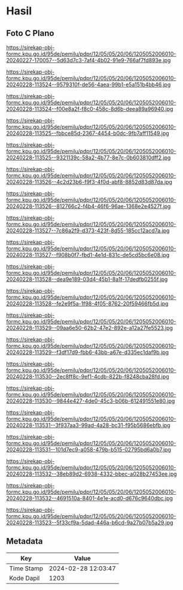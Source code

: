 # Hasil

## Foto C Plano

https://sirekap-obj-formc.kpu.go.id/95de/pemilu/pdpr/12/05/05/20/06/1205052006010-20240227-170057--5d63d7c3-7af4-4b02-91e9-766af7fd893e.jpg

https://sirekap-obj-formc.kpu.go.id/95de/pemilu/pdpr/12/05/05/20/06/1205052006010-20240228-113524--9579310f-de56-4aea-99b1-e5a151b4bb46.jpg

https://sirekap-obj-formc.kpu.go.id/95de/pemilu/pdpr/12/05/05/20/06/1205052006010-20240228-113524--f00e8a2f-f8c0-458c-8d6b-deea89a96940.jpg

https://sirekap-obj-formc.kpu.go.id/95de/pemilu/pdpr/12/05/05/20/06/1205052006010-20240228-113525--fbbce85d-2367-4454-b0dc-9fb7aff11549.jpg

https://sirekap-obj-formc.kpu.go.id/95de/pemilu/pdpr/12/05/05/20/06/1205052006010-20240228-113525--9321139c-58a2-4b77-8e7c-0b603810dff2.jpg

https://sirekap-obj-formc.kpu.go.id/95de/pemilu/pdpr/12/05/05/20/06/1205052006010-20240228-113526--4c2d23b6-f9f3-4f0d-abf8-8852d83d87da.jpg

https://sirekap-obj-formc.kpu.go.id/95de/pemilu/pdpr/12/05/05/20/06/1205052006010-20240228-113526--812766c2-f4b4-46f6-96ae-1368e2e4527f.jpg

https://sirekap-obj-formc.kpu.go.id/95de/pemilu/pdpr/12/05/05/20/06/1205052006010-20240228-113527--7c86a2f9-d373-423f-8d55-185cc12acd7a.jpg

https://sirekap-obj-formc.kpu.go.id/95de/pemilu/pdpr/12/05/05/20/06/1205052006010-20240228-113527--f908b0f7-fbd1-4e1d-831c-de5cd5bc6e08.jpg

https://sirekap-obj-formc.kpu.go.id/95de/pemilu/pdpr/12/05/05/20/06/1205052006010-20240228-113528--dea9e189-03d4-45b1-8a1f-17dedfb0255f.jpg

https://sirekap-obj-formc.kpu.go.id/95de/pemilu/pdpr/12/05/05/20/06/1205052006010-20240228-113528--fe2e9f5a-1f98-4f05-8762-20f59466fb5d.jpg

https://sirekap-obj-formc.kpu.go.id/95de/pemilu/pdpr/12/05/05/20/06/1205052006010-20240228-113529--09aa6e50-62b2-47e2-892e-a12a27fe5523.jpg

https://sirekap-obj-formc.kpu.go.id/95de/pemilu/pdpr/12/05/05/20/06/1205052006010-20240228-113529--f3df17d9-fbb6-43bb-a67e-d335ec1daf9b.jpg

https://sirekap-obj-formc.kpu.go.id/95de/pemilu/pdpr/12/05/05/20/06/1205052006010-20240228-113530--2ec8ff8c-9ef1-4cdb-822b-f8248cba28fd.jpg

https://sirekap-obj-formc.kpu.go.id/95de/pemilu/pdpr/12/05/05/20/06/1205052006010-20240228-113530--9844e427-4de0-45c3-b06b-612491551e80.jpg

https://sirekap-obj-formc.kpu.go.id/95de/pemilu/pdpr/12/05/05/20/06/1205052006010-20240228-113531--3f937aa3-99ad-4a28-bc31-f95b5686ebfb.jpg

https://sirekap-obj-formc.kpu.go.id/95de/pemilu/pdpr/12/05/05/20/06/1205052006010-20240228-113531--101d7ec9-a058-479b-b515-02795bd6a0b7.jpg

https://sirekap-obj-formc.kpu.go.id/95de/pemilu/pdpr/12/05/05/20/06/1205052006010-20240228-113532--38eb89d2-6938-4332-bbec-a028b27453ee.jpg

https://sirekap-obj-formc.kpu.go.id/95de/pemilu/pdpr/12/05/05/20/06/1205052006010-20240228-113532--4691510a-8401-4e1e-acd0-d676c9640dbc.jpg

https://sirekap-obj-formc.kpu.go.id/95de/pemilu/pdpr/12/05/05/20/06/1205052006010-20240228-113523--5f33cf9a-5dad-446a-b6cd-9a27b07b5a29.jpg


## Metadata

| Key        | Value               |
| ---------- | ------------------- |
| Time Stamp | 2024-02-28 12:03:47 |
| Kode Dapil | 1203                |




